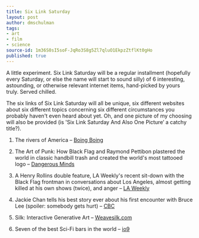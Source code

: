 ```yaml
---
title: Six Link Saturday
layout: post
author: dmschulman
tags:
- art
- film
- science
source-id: 1m36S0sI5soF-JqRo3S8g5Zl7qluO1EkpzZtflKt0gHo
published: true
---
```

A little experiment. Six Link Saturday will be a regular installment (hopefully every Saturday, or else the name will start to sound silly) of 6 interesting, astounding, or otherwise relevant internet items, hand-picked by yours truly. Served chilled.

The six links of Six Link Saturday will all be unique, six different websites about six different topics concerning six different circumstances you probably haven't even heard about yet. Oh, and one picture of my choosing will also be provided (is 'Six Link Saturday And Also One Picture’ a catchy title?).

1. The rivers of America – [Boing Boing](https://boingboing.net/2013/06/14/236211.html)

2. The Art of Punk: How Black Flag and Raymond Pettibon plastered the world in classic handbill trash and created the world's most tattooed logo – [Dangerous Minds](https://dangerousminds.net/comments/the_art_of_punk_watch_great_new_doc_on_black_flag_and_raymond_pettibons_ico)

3. A Henry Rollins double feature, LA Weekly's recent sit-down with the Black Flag frontman in conversations about Los Angeles, almost getting killed at his own shows (twice), and anger – [LA Weekly](https://blogs.laweekly.com/westcoastsound/2013/06/henry_rollins_interview_black_flag.php)

4. Jackie Chan tells his best story ever about his first encounter with Bruce Lee (spoiler: somebody gets hurt) – [CBC](https://www.cbc.ca/strombo/arts-and-entertainment/best-story-ever-jackie-chan-picks-a-fight-with-bruce-lee-and-loses.html)

5. Silk: Interactive Generative Art – [Weavesilk.com](https://weavesilk.com/)

6. Seven of the best Sci-Fi bars in the world – [io9](https://io9.com/the-greatest-science-fiction-themed-bars-and-restaurant-512256764)

